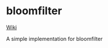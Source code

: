 # bloomfilter

[Wiki](https://en.wikipedia.org/wiki/Bloom_filter)

A simple implementation for bloomfilter